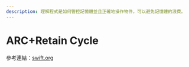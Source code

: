 ```yaml
---
description: 理解程式是如何管控記憶體並且正確地操作物件，可以避免記憶體的浪費。
---
```


# ARC+Retain Cycle

參考連結：[swift.org](https://docs.swift.org/swift-book/LanguageGuide/AutomaticReferenceCounting.html)


